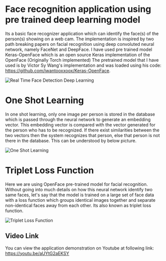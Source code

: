 # Face recognition application using pre trained deep learning model

Its a basic face recognizer application which can identify the face(s) of the person(s) showing on a web cam. The implementation is inspired by two path breaking papers on facial recognition using deep convoluted neural network, namely FaceNet and DeepFace.
I have used pre trained model Keras-OpenFace which is an open source Keras implementation of the OpenFace (Originally Torch implemented)
The pretrained model that I have used is by Victor Sy Wang's implementation and was loaded using his code: https://github.com/iwantooxxoox/Keras-OpenFace.

![Real Time Face Detection Deep Learning](https://github.com/sumantrajoshi/Face-recognition-using-deep-learning/blob/master/pictures/Real%20Time%20Face%20Detection%20Deep%20Learning.jpg)

# One Shot Learning
In one shot learning, only one image per person is stored in the database which is passed through the neural network to generate an embedding vector. This embedding vector is compared with the vector generated for the person who has to be recognized. If there exist similarities between the two vectors then the system recognizes that person, else that person is not there in the database. This can be understood by below picture.

![One Shot Learning](https://github.com/sumantrajoshi/Face-recognition-using-deep-learning/blob/master/pictures/One%20Shot%20Learning.JPG)

# Triplet Loss Function
Here we are using OpenFace pre-trained model for facial recognition. Without going into much details on how this neural network identify two same faces, let's say that the model is trained on a large set of face data with a loss function which groups identical images together and separate non-identical faces away from each other. Its also known as triplet loss function.

![Triplet Loss Function](https://github.com/sumantrajoshi/Face-recognition-using-deep-learning/blob/master/pictures/Triplet%20Loss%20Function.JPG)


## Video Link
You can view the application demonstration on Youtube at following link: https://youtu.be/aUYtG2aEKSY





